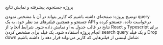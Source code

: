 پروژه جستجوی پیشرفته و نمایش نتایج

توضیح پروژه:
صفحه‌ای داشته باشیم که کاربر بتواند در آن با مشخص نمودن  query جستجو و همچنین فیلترهای مد نظر خود، به یک  API درخواست داده، جستجو کرده و نتایج در قالب جدول به او نمایش داده شود.
شرایط انجام:
از  React و Typescript برای انجام پروژه استفاده شود.
یک فیلد برای مشخص کردن  search query و یک فیلد  Drop down شامل لیستی از فیلترهایی که کاربر می‌تواند قرار دهد را داشته باشیم:

